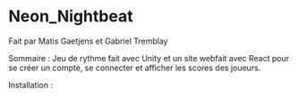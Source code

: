 # Neon_Nightbeat

Fait par Matis Gaetjens et Gabriel Tremblay

Sommaire : Jeu de rythme fait avec Unity et un site webfait avec React pour se créer un compte, se connecter et afficher les scores des joueurs.

Installation : 
